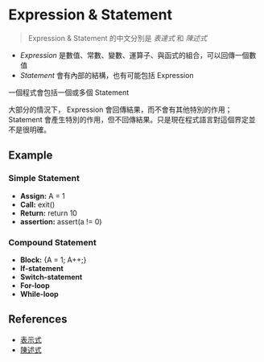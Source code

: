 # Expression & Statement

> Expression & Statement 的中文分別是 *表達式* 和 *陳述式*

* *Expression* 是數值、常數、變數、運算子、與函式的組合，可以回傳一個數值
* *Statement* 會有內部的結構，也有可能包括 Expression

一個程式會包括一個或多個 Statement

大部分的情況下， Expression 會回傳結果，而不會有其他特別的作用； Statement 會產生特別的作用，但不回傳結果。只是現在程式語言對這個界定並不是很明確。

## Example

### Simple Statement

* **Assign:** A = 1
* **Call:** exit()
* **Return:** return 10
* **assertion:** assert(a != 0)

### Compound Statement

* **Block:** {A = 1; A++;}
* **If-statement**
* **Switch-statement**
* **For-loop**
* **While-loop**

## References

* [表示式](https://en.wikipedia.org/wiki/Expression_%28computer_science%29)
* [陳述式](https://en.wikipedia.org/wiki/Statement_%28computer_science%29)
